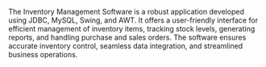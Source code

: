 The Inventory Management Software is a robust application developed using JDBC, MySQL, Swing, and AWT. It offers a user-friendly interface for efficient management of inventory items, tracking stock levels, generating reports, and handling purchase and sales orders. The software ensures accurate inventory control, seamless data integration, and streamlined business operations.

